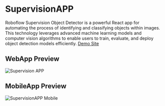 ﻿# SupervisionAPP
Roboflow Supervision Object Detector is a powerful React app for automating the process of identifying and classifying objects within images. This technology leverages advanced machine learning models and computer vision algorithms to enable users to train, evaluate, and deploy object detection models efficiently. [Demo Site](https://supervision-teal.vercel.app/)

## WebApp Preview
![Supervision APP](https://github.com/user-attachments/assets/a0e06fb9-0746-4019-b7c5-b87b764ba43b)

## MobileApp Preview
![SupervisionAPP Mobile](https://github.com/user-attachments/assets/ab2748be-e32a-4eb0-b041-3d856daab83e)
